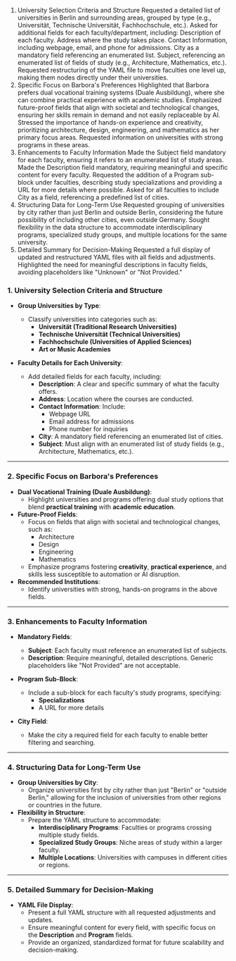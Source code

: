 1. University Selection Criteria and Structure
   Requested a detailed list of universities in Berlin and surrounding areas, grouped by type (e.g., Universität, Technische Universität, Fachhochschule, etc.).
   Asked for additional fields for each faculty/department, including:
   Description of each faculty.
   Address where the study takes place.
   Contact Information, including webpage, email, and phone for admissions.
   City as a mandatory field referencing an enumerated list.
   Subject, referencing an enumerated list of fields of study (e.g., Architecture, Mathematics, etc.).
   Requested restructuring of the YAML file to move faculties one level up, making them nodes directly under their universities.
2. Specific Focus on Barbora's Preferences
   Highlighted that Barbora prefers dual vocational training systems (Duale Ausbildung), where she can combine practical experience with academic studies.
   Emphasized future-proof fields that align with societal and technological changes, ensuring her skills remain in demand and not easily replaceable by AI.
   Stressed the importance of hands-on experience and creativity, prioritizing architecture, design, engineering, and mathematics as her primary focus areas.
   Requested information on universities with strong programs in these areas.
3. Enhancements to Faculty Information
   Made the Subject field mandatory for each faculty, ensuring it refers to an enumerated list of study areas.
   Made the Description field mandatory, requiring meaningful and specific content for every faculty.
   Requested the addition of a Program sub-block under faculties, describing study specializations and providing a URL for more details where possible.
   Asked for all faculties to include City as a field, referencing a predefined list of cities.
4. Structuring Data for Long-Term Use
   Requested grouping of universities by city rather than just Berlin and outside Berlin, considering the future possibility of including other cities, even outside Germany.
   Sought flexibility in the data structure to accommodate interdisciplinary programs, specialized study groups, and multiple locations for the same university.
5. Detailed Summary for Decision-Making
   Requested a full display of updated and restructured YAML files with all fields and adjustments.
   Highlighted the need for meaningful descriptions in faculty fields, avoiding placeholders like "Unknown" or "Not Provided."


### **1\. University Selection Criteria and Structure**

- **Group Universities by Type**:
   - Classify universities into categories such as:
      - **Universität (Traditional Research Universities)**
      - **Technische Universität (Technical Universities)**
      - **Fachhochschule (Universities of Applied Sciences)**
      - **Art or Music Academies**

- **Faculty Details for Each University**:
   - Add detailed fields for each faculty, including:
      - **Description**: A clear and specific summary of what the faculty offers.
      - **Address**: Location where the courses are conducted.
      - **Contact Information**: Include:
         - Webpage URL
         - Email address for admissions
         - Phone number for inquiries
      - **City**: A mandatory field referencing an enumerated list of cities.
      - **Subject**: Must align with an enumerated list of study fields (e.g., Architecture, Mathematics, etc.).

* * *

### **2\. Specific Focus on Barbora's Preferences**

- **Dual Vocational Training (Duale Ausbildung)**:
   - Highlight universities and programs offering dual study options that blend **practical training** with **academic education**.
- **Future-Proof Fields**:
   - Focus on fields that align with societal and technological changes, such as:
      - Architecture
      - Design
      - Engineering
      - Mathematics
   - Emphasize programs fostering **creativity**, **practical experience**, and skills less susceptible to automation or AI disruption.
- **Recommended Institutions**:
   - Identify universities with strong, hands-on programs in the above fields.

* * *

### **3\. Enhancements to Faculty Information**

- **Mandatory Fields**:
   - **Subject**: Each faculty must reference an enumerated list of subjects.
   - **Description**: Require meaningful, detailed descriptions. Generic placeholders like "Not Provided" are not acceptable.
- **Program Sub-Block**:
   - Include a sub-block for each faculty's study programs, specifying:
      - **Specializations**
      - A URL for more details

- **City Field**:
   - Make the city a required field for each faculty to enable better filtering and searching.

* * *

### **4\. Structuring Data for Long-Term Use**

- **Group Universities by City**:
   - Organize universities first by city rather than just "Berlin" or "outside Berlin," allowing for the inclusion of universities from other regions or countries in the future.
- **Flexibility in Structure**:
   - Prepare the YAML structure to accommodate:
      - **Interdisciplinary Programs**: Faculties or programs crossing multiple study fields.
      - **Specialized Study Groups**: Niche areas of study within a larger faculty.
      - **Multiple Locations**: Universities with campuses in different cities or regions.

* * *

### **5\. Detailed Summary for Decision-Making**

- **YAML File Display**:
   - Present a full YAML structure with all requested adjustments and updates.
   - Ensure meaningful content for every field, with specific focus on the **Description** and **Program** fields.
   - Provide an organized, standardized format for future scalability and decision-making.